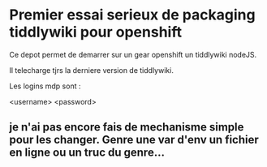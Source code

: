Premier essai serieux de packaging tiddlywiki pour openshift
============================================================

Ce depot permet de demarrer sur un gear openshift un tiddlywiki nodeJS.

Il telecharge tjrs la derniere version de tiddlywiki.

Les logins mdp sont :

\<username\>
\<password\>

je n'ai pas encore fais de mechanisme simple pour les changer.
Genre une var d'env un fichier en ligne ou un truc du genre...
---

